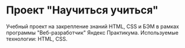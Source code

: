 # Проект "Научиться учиться"

Учебный проект на закрепление знаний HTML, CSS и БЭМ в рамках программы "Веб-разработчик" Яндекс Практикума.
Используемые технологии: HTML, CSS.
